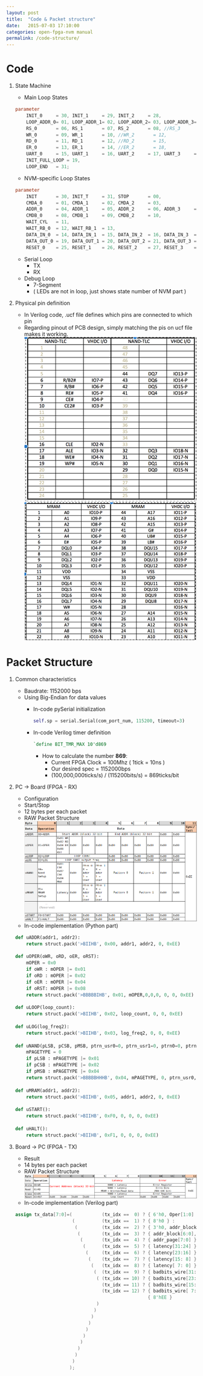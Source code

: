 ```yaml
---
layout: post
title:  "Code & Packet structure"
date:   2015-07-03 17:10:00
categories: open-fpga-nvm manual
permalink: /code-structure/
---
```


# Code

1. State Machine
    - Main Loop States
    
    ```verilog
    parameter
        INIT_0     = 30, INIT_1     = 29, INIT_2     = 28,
        LOOP_ADDR_0= 01, LOOP_ADDR_1= 02, LOOP_ADDR_2= 03, LOOP_ADDR_3= 04, LOOP_ADDR_4= 05,
        RS_0       = 06, RS_1       = 07, RS_2       = 08, //RS_3       = 09,
        WR_0       = 09, WR_1       = 10, //WR_2       = 12,
        RD_0       = 11, RD_1       = 12, //RD_2       = 15,
        ER_0       = 13, ER_1       = 14, //ER_2       = 18,
        UART_0     = 15, UART_1     = 16, UART_2     = 17, UART_3     = 18,
        INIT_FULL_LOOP = 19,
        LOOP_END   = 31;    
    ```
    - NVM-specific Loop States

    ```verilog
    parameter
        INIT       = 30, INIT_T     = 31, STOP       = 00,
        CMDA_0     = 01, CMDA_1     = 02, CMDA_2     = 03,
        ADDR_0     = 04, ADDR_1     = 05, ADDR_2     = 06, ADDR_3     = 07,
        CMDB_0     = 08, CMDB_1     = 09, CMDB_2     = 10,
        WAIT_CYL   = 11,
        WAIT_RB_0  = 12, WAIT_RB_1  = 13,
        DATA_IN_0  = 14, DATA_IN_1  = 15, DATA_IN_2  = 16, DATA_IN_3  = 17, DATA_IN_4  = 18,  //WRITE
        DATA_OUT_0 = 19, DATA_OUT_1 = 20, DATA_OUT_2 = 21, DATA_OUT_3 = 22, DATA_OUT_4 = 23, DATA_OUT_5 = 24,  //READ
        RESET_0    = 25, RESET_1    = 26, RESET_2    = 27, RESET_3    = 28, RESET_4    = 29;    
    ```
    - Serial Loop
        - TX
        - RX
    - Debug Loop
        - 7-Segment
        - ( LEDs are not in loop, just shows state number of NVM part )

2. Physical pin definition
    - In Verilog code, .ucf file defines which pins are connected to which pin
    - Regarding pinout of PCB design, simply matching the pis on ucf file makes it working.
    ![](https://github.com/open-fpga-nvm/open-nvm-hardware/blob/master/pic/tlcNand_VHDCI_conn.png)
    ![](https://github.com/open-fpga-nvm/open-nvm-hardware/blob/master/pic/MRAM_VHDCI_conn.png)
    
    

# Packet Structure
1. Common characteristics
    - Baudrate: 1152000 bps
    - Using Big-Endian for data values
        - In-code pySerial initialization
        
            ```python
            self.sp = serial.Serial(com_port_num, 115200, timeout=3)
            ```
        - In-code Verilog timer definition
        
            ```verilog
            `define BIT_TMR_MAX 10'd869
            ```
            - How to calculate the number **869**:
                - Current FPGA Clock = 100Mhz ( 1tick = 10ns )
                - Our desired spec = 1152000bps
                - (100,000,000ticks/s) / (115200bits/s) = 869ticks/bit

1. PC → Board (FPGA - RX)
    - Configuration
    - Start/Stop
    - 12 bytes per each packet
    - RAW Packet Structure
    ![](/resource/image/packet-rx.png)
    - In-code implementation (Python part)
    
    ```python
    def uADDR(addr1, addr2):
        return struct.pack('>BIIHB', 0x00, addr1, addr2, 0, 0xEE)

    def uOPER(oWR, oRD, oER, oRST):
        mOPER = 0x0
        if oWR : mOPER |= 0x01
        if oRD : mOPER |= 0x02
        if oER : mOPER |= 0x04
        if oRST: mOPER |= 0x08
        return struct.pack('>BBBBBIHB', 0x01, mOPER,0,0,0, 0, 0, 0xEE)

    def uLOOP(loop_count):
        return struct.pack('>BIIHB', 0x02, loop_count, 0, 0, 0xEE)

    def uLOG(log_freq2):
        return struct.pack('>BIIHB', 0x03, log_freq2, 0, 0, 0xEE)

    def uNAND(pLSB, pCSB, pMSB, ptrn_usr0=0, ptrn_usr1=0, ptrn0=0, ptrn1=0xFF):
        mPAGETYPE = 0
        if pLSB : mPAGETYPE |= 0x01
        if pCSB : mPAGETYPE |= 0x02
        if pMSB : mPAGETYPE |= 0x04
        return struct.pack('>BBBBBHHHB', 0x04, mPAGETYPE, 0, ptrn_usr0,ptrn_usr1, ptrn0,ptrn1, 0, 0xEE)

    def uMRAM(addr1, addr2):
        return struct.pack('>BIIHB', 0x05, addr1, addr2, 0, 0xEE)

    def uSTART():
        return struct.pack('>BIIHB', 0xF0, 0, 0, 0, 0xEE)

    def uHALT():
        return struct.pack('>BIIHB', 0xF1, 0, 0, 0, 0xEE)    
    ```
    
    
2. Board → PC (FPGA - TX)
    - Result
    - 14 bytes per each packet
    - RAW Packet Structure
    ![](/resource/image/packet-tx.png)
    - In-code implementation (Verilog part)
    
    ```verilog
    assign tx_data[7:0]=(           (tx_idx ==  0) ? { 6'h0, Oper[1:0] } :                  //Oper
                         (          (tx_idx ==  1) ? { 8'h0 } :                             //ADDR[3]
                          (         (tx_idx ==  2) ? { 3'h0, addr_block[11:7]} :            //ADDR[2]
                           (        (tx_idx ==  3) ? { addr_block[6:0], addr_page[8] } :    //ADDR[1]
                            (       (tx_idx ==  4) ? { addr_page[7:0] } :                   //ADDR[0]
                             (      (tx_idx ==  5) ? { latency[31:24] } :
                              (     (tx_idx ==  6) ? { latency[23:16] } :
                               (    (tx_idx ==  7) ? { latency[15: 8] } :
                                (   (tx_idx ==  8) ? { latency[ 7: 0] } :
                                 (  (tx_idx ==  9) ? { badbits_wire[31:24] } :
                                  ( (tx_idx == 10) ? { badbits_wire[23:16] } :
                                    (tx_idx == 11) ? { badbits_wire[15: 8] } :
                                    (tx_idx == 12) ? { badbits_wire[ 7: 0] } :
                                                     { 8'hEE }
                                  )
                                 )
                                )
                               )
                              )
                             )
                            )
                           )
                          )
                         )
                        );    
    ```

